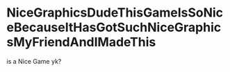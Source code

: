 # NiceGraphicsDudeThisGameIsSoNiceBecauseItHasGotSuchNiceGraphicsMyFriendAndIMadeThis
is a Nice Game yk?
